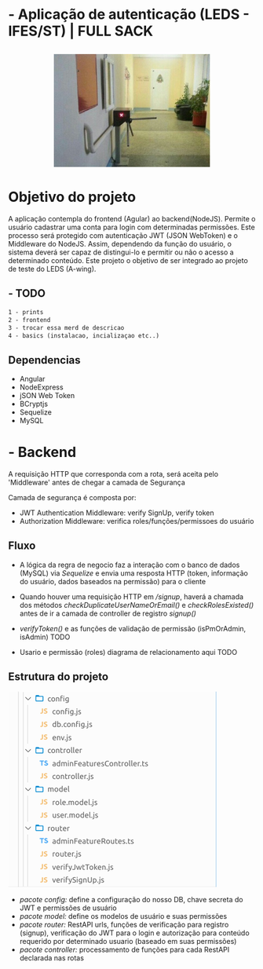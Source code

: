# - Aplicação de autenticação (LEDS - IFES/ST) | FULL SACK

<h2 align="center">
  <img
src="images/security.png" style="background-color:rgba(0,0,0,0);" height=230 alt="mlpack: a fast, flexible machine learning library"></a>


# Objetivo do projeto

   A aplicação contempla do frontend (Agular) ao backend(NodeJS). Permite o usuário cadastrar uma conta para login com determinadas permissões. Este processo será protegido com autenticação JWT (JSON WebToken) e o Middleware do NodeJS. Assim, dependendo da função do usuário, o sistema deverá ser capaz de distingui-lo e permitir ou não o acesso a determinado conteúdo.
   Este projeto o objetivo de ser integrado ao projeto de teste do LEDS (A-wing). 
 
 
 
 
 
 
 
 
 


## - TODO 
    1 - prints
    2 - frontend
    3 - trocar essa merd de descricao
    4 - basics (instalacao, incializaçao etc..)


## Dependencias
- Angular 
- NodeExpress 
- jSON Web Token 
- BCryptjs 
- Sequelize 
- MySQL







# - Backend 
A requisição HTTP que corresponda com a rota, será aceita pelo 'Middleware' antes de chegar a camada de Segurança

Camada de segurança é composta por: 
- JWT Authentication Middleware: verify SignUp, verify token
- Authorization Middleware: verifica roles/funções/permissoes do usuário 

## Fluxo
- A lógica da regra de negocio faz a interação com o banco de dados (MySQL) via *Sequelize* e envia uma resposta HTTP (token, informação do usuário, dados baseados na permissão) para o cliente

- Quando houver uma requisição HTTP em */signup*, haverá a chamada dos métodos  *checkDuplicateUserNameOrEmail()* e *checkRolesExisted()* antes de ir a camada de controller de registro *signup()*

- *verifyToken()* e as funções de validação de permissão (isPmOrAdmin, isAdmin) TODO

- Usario e permissão (roles) diagrama de relacionamento aqui TODO


## Estrutura do projeto
![Alt text](images/bend.png?raw=true "Title")
- *pacote config:* define a configuração do nosso DB, chave secreta do JWT e permissões de usuário
- *pacote model:* define os modelos de usuário e suas permissões
- *pacote router:* RestAPI urls, funções de verificação para registro (signup), verificação do JWT para o login e autorização para conteúdo requerido por determinado usuario (baseado em suas permissões)
- *pacote controller:* processamento de funções para cada RestAPI declarada nas rotas